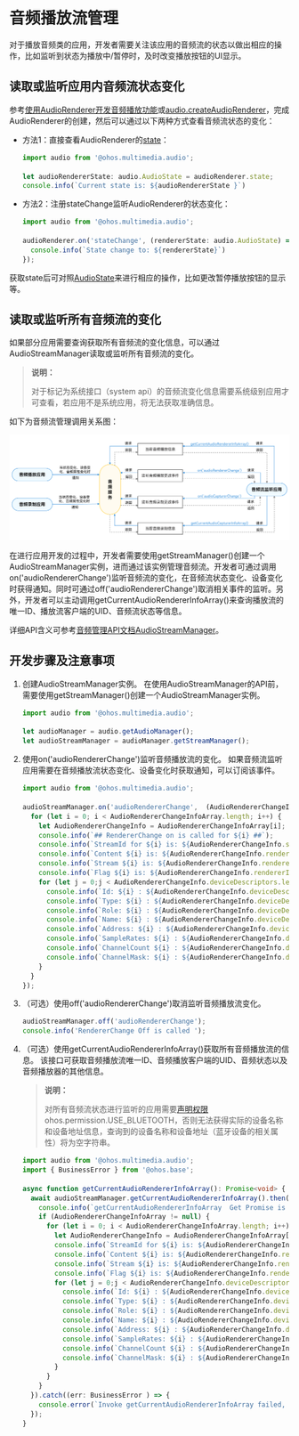 # 音频播放流管理

对于播放音频类的应用，开发者需要关注该应用的音频流的状态以做出相应的操作，比如监听到状态为播放中/暂停时，及时改变播放按钮的UI显示。

## 读取或监听应用内音频流状态变化

参考[使用AudioRenderer开发音频播放功能](using-audiorenderer-for-playback.md)或[audio.createAudioRenderer](../../reference/apis-audio-kit/js-apis-audio.md#audiocreateaudiorenderer8)，完成AudioRenderer的创建，然后可以通过以下两种方式查看音频流状态的变化：

- 方法1：直接查看AudioRenderer的[state](../../reference/apis-audio-kit/js-apis-audio.md#属性)：
    
  ```ts
  import audio from '@ohos.multimedia.audio';
  
  let audioRendererState: audio.AudioState = audioRenderer.state;
  console.info(`Current state is: ${audioRendererState }`)
  ```

- 方法2：注册stateChange监听AudioRenderer的状态变化：
    
  ```ts
  import audio from '@ohos.multimedia.audio';
  
  audioRenderer.on('stateChange', (rendererState: audio.AudioState) => {
    console.info(`State change to: ${rendererState}`)
  });
  ```

获取state后可对照[AudioState](../../reference/apis-audio-kit/js-apis-audio.md#audiostate8)来进行相应的操作，比如更改暂停播放按钮的显示等。

## 读取或监听所有音频流的变化

如果部分应用需要查询获取所有音频流的变化信息，可以通过AudioStreamManager读取或监听所有音频流的变化。

> **说明：**
> 
> 对于标记为系统接口（system api）的音频流变化信息需要系统级别应用才可查看，若应用不是系统应用，将无法获取准确信息。

如下为音频流管理调用关系图：

![Audio stream management invoking relationship](figures/audio-stream-mgmt-invoking-relationship.png)

在进行应用开发的过程中，开发者需要使用getStreamManager()创建一个AudioStreamManager实例，进而通过该实例管理音频流。开发者可通过调用on('audioRendererChange')监听音频流的变化，在音频流状态变化、设备变化时获得通知。同时可通过off('audioRendererChange')取消相关事件的监听。另外，开发者可以主动调用getCurrentAudioRendererInfoArray()来查询播放流的唯一ID、播放流客户端的UID、音频流状态等信息。

详细API含义可参考[音频管理API文档AudioStreamManager](../../reference/apis-audio-kit/js-apis-audio.md#audiostreammanager9)。

## 开发步骤及注意事项

1. 创建AudioStreamManager实例。
   在使用AudioStreamManager的API前，需要使用getStreamManager()创建一个AudioStreamManager实例。

   ```ts
   import audio from '@ohos.multimedia.audio';
   
   let audioManager = audio.getAudioManager();
   let audioStreamManager = audioManager.getStreamManager();
   ```

2. 使用on('audioRendererChange')监听音频播放流的变化。 如果音频流监听应用需要在音频播放流状态变化、设备变化时获取通知，可以订阅该事件。
     
   ```ts
   import audio from '@ohos.multimedia.audio';
   
   audioStreamManager.on('audioRendererChange',  (AudioRendererChangeInfoArray: audio.AudioRendererChangeInfoArray) => {
     for (let i = 0; i < AudioRendererChangeInfoArray.length; i++) {
       let AudioRendererChangeInfo = AudioRendererChangeInfoArray[i];
       console.info(`## RendererChange on is called for ${i} ##`);
       console.info(`StreamId for ${i} is: ${AudioRendererChangeInfo.streamId}`);
       console.info(`Content ${i} is: ${AudioRendererChangeInfo.rendererInfo.content}`);
       console.info(`Stream ${i} is: ${AudioRendererChangeInfo.rendererInfo.usage}`);
       console.info(`Flag ${i} is: ${AudioRendererChangeInfo.rendererInfo.rendererFlags}`); 
       for (let j = 0;j < AudioRendererChangeInfo.deviceDescriptors.length; j++) {
         console.info(`Id: ${i} : ${AudioRendererChangeInfo.deviceDescriptors[j].id}`);
         console.info(`Type: ${i} : ${AudioRendererChangeInfo.deviceDescriptors[j].deviceType}`);
         console.info(`Role: ${i} : ${AudioRendererChangeInfo.deviceDescriptors[j].deviceRole}`);
         console.info(`Name: ${i} : ${AudioRendererChangeInfo.deviceDescriptors[j].name}`);
         console.info(`Address: ${i} : ${AudioRendererChangeInfo.deviceDescriptors[j].address}`);
         console.info(`SampleRates: ${i} : ${AudioRendererChangeInfo.deviceDescriptors[j].sampleRates[0]}`);
         console.info(`ChannelCount ${i} : ${AudioRendererChangeInfo.deviceDescriptors[j].channelCounts[0]}`);
         console.info(`ChannelMask: ${i} : ${AudioRendererChangeInfo.deviceDescriptors[j].channelMasks}`);
       }
     }
   });
   ```

3. （可选）使用off('audioRendererChange')取消监听音频播放流变化。
     
   ```ts
   audioStreamManager.off('audioRendererChange');
   console.info('RendererChange Off is called ');
   ```

4. （可选）使用getCurrentAudioRendererInfoArray()获取所有音频播放流的信息。
     该接口可获取音频播放流唯一ID、音频播放客户端的UID、音频状态以及音频播放器的其他信息。
   > **说明：**
   >
   > 对所有音频流状态进行监听的应用需要[声明权限](../../security/AccessToken/declare-permissions.md)ohos.permission.USE_BLUETOOTH，否则无法获得实际的设备名称和设备地址信息，查询到的设备名称和设备地址（蓝牙设备的相关属性）将为空字符串。
   
   ```ts
   import audio from '@ohos.multimedia.audio';
   import { BusinessError } from '@ohos.base';
   
   async function getCurrentAudioRendererInfoArray(): Promise<void> {
     await audioStreamManager.getCurrentAudioRendererInfoArray().then((AudioRendererChangeInfoArray: audio.AudioRendererChangeInfoArray) => {
       console.info(`getCurrentAudioRendererInfoArray  Get Promise is called `);
       if (AudioRendererChangeInfoArray != null) {
         for (let i = 0; i < AudioRendererChangeInfoArray.length; i++) {
           let AudioRendererChangeInfo = AudioRendererChangeInfoArray[i];
           console.info(`StreamId for ${i} is: ${AudioRendererChangeInfo.streamId}`);
           console.info(`Content ${i} is: ${AudioRendererChangeInfo.rendererInfo.content}`);
           console.info(`Stream ${i} is: ${AudioRendererChangeInfo.rendererInfo.usage}`);
           console.info(`Flag ${i} is: ${AudioRendererChangeInfo.rendererInfo.rendererFlags}`);  
           for (let j = 0;j < AudioRendererChangeInfo.deviceDescriptors.length; j++) {
             console.info(`Id: ${i} : ${AudioRendererChangeInfo.deviceDescriptors[j].id}`);
             console.info(`Type: ${i} : ${AudioRendererChangeInfo.deviceDescriptors[j].deviceType}`);
             console.info(`Role: ${i} : ${AudioRendererChangeInfo.deviceDescriptors[j].deviceRole}`);
             console.info(`Name: ${i} : ${AudioRendererChangeInfo.deviceDescriptors[j].name}`);
             console.info(`Address: ${i} : ${AudioRendererChangeInfo.deviceDescriptors[j].address}`);
             console.info(`SampleRates: ${i} : ${AudioRendererChangeInfo.deviceDescriptors[j].sampleRates[0]}`);
             console.info(`ChannelCount ${i} : ${AudioRendererChangeInfo.deviceDescriptors[j].channelCounts[0]}`);
             console.info(`ChannelMask: ${i} : ${AudioRendererChangeInfo.deviceDescriptors[j].channelMasks}`);
           }
         }
       }
     }).catch((err: BusinessError ) => {
       console.error(`Invoke getCurrentAudioRendererInfoArray failed, code is ${err.code}, message is ${err.message}`);
     });
   }
   ```
